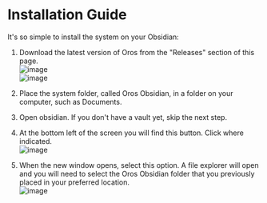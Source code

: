 # Installation Guide
It's so simple to install the system on your Obsidian:

1. Download the latest version of Oros from the "Releases" section of this page.
<br>![image](https://github.com/user-attachments/assets/8871aa57-6112-45bc-ae7d-546795b165ea)
<br>![image](https://github.com/user-attachments/assets/8e1c8fd4-d534-4edb-a12b-cd5cf9da9c19)

2. Place the system folder, called Oros Obsidian, in a folder on your computer, such as Documents.
3. Open obsidian. If you don't have a vault yet, skip the next step.
4. At the bottom left of the screen you will find this button. Click where indicated.
<br>![image](https://github.com/user-attachments/assets/42f2eed3-2586-40a8-b7a2-7942c84763e6)

5. When the new window opens, select this option. A file explorer will open and you will need to select the Oros Obsidian folder that you previously placed in your preferred location.
<br>![image](https://github.com/user-attachments/assets/37260508-47ad-407a-93d1-e1a03052ed58)
